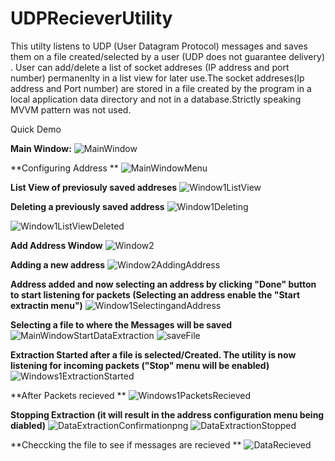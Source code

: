 # UDPRecieverUtility
This utilty listens to UDP (User Datagram Protocol) messages and saves them on a file created/selected by a user (UDP does not guarantee delivery) .
User can add/delete a list of socket addreses (IP address and port number) permanenlty in a list view for later use.The socket addreses(Ip address and Port number) are 
stored in a file created by the program in a local application data directory and not in a database.Strictly speaking MVVM pattern was not used.

Quick Demo


**Main Window:**
![MainWindow](https://user-images.githubusercontent.com/47106767/119208330-55dee180-ba67-11eb-8e5a-ffcf2ceb9112.png)



**Configuring Address **
![MainWindowMenu](https://user-images.githubusercontent.com/47106767/119208335-5f684980-ba67-11eb-8c95-9d27e77ef050.png)



**List View of previosuly saved addreses**
![Window1ListView](https://user-images.githubusercontent.com/47106767/119208344-6beca200-ba67-11eb-94ff-1d05f514fef3.png)



**Deleting a previously saved address**
![Window1Deleting](https://user-images.githubusercontent.com/47106767/119208370-87f04380-ba67-11eb-8bed-a821bdef0312.png)

![Window1ListViewDeleted](https://user-images.githubusercontent.com/47106767/119208358-7ad35480-ba67-11eb-8d40-f8e224724601.png)


**Add Address Window**
![Window2](https://user-images.githubusercontent.com/47106767/119208416-b3732e00-ba67-11eb-8bd6-524befb6992c.png)


**Adding a new address**
![Window2AddingAddress](https://user-images.githubusercontent.com/47106767/119208428-c128b380-ba67-11eb-836e-d25e8a7a5295.png)


**Address added and now selecting an address by clicking "Done" button to start listening for packets (Selecting an address enable the "Start extractin menu")**
![Window1SelectingandAddress](https://user-images.githubusercontent.com/47106767/119208460-e0274580-ba67-11eb-9729-771a591e10cc.png)


**Selecting a file to where the Messages will be saved**
![MainWindowStartDataExtraction](https://user-images.githubusercontent.com/47106767/119208575-7196b780-ba68-11eb-9127-fa9328c9c7c6.png)
![saveFile](https://user-images.githubusercontent.com/47106767/119208659-d8b46c00-ba68-11eb-9df1-1a32f03f0d14.png)


**Extraction Started after a file is selected/Created. The utility is now listening for incoming packets ("Stop" menu will be enabled)**
![Windows1ExtractionStarted](https://user-images.githubusercontent.com/47106767/119208724-144f3600-ba69-11eb-8ef7-317b26963f62.png)


**After Packets recieved **
![Windows1PacketsRecieved](https://user-images.githubusercontent.com/47106767/119208756-2cbf5080-ba69-11eb-8152-6a0fc7dd0feb.png)


**Stopping Extraction (it will result in the address configuration menu being diabled)**
![DataExtractionConfirmationpng](https://user-images.githubusercontent.com/47106767/119208835-70b25580-ba69-11eb-806c-cc93b46a0d6f.png)
![DataExtractionStopped](https://user-images.githubusercontent.com/47106767/119208855-7f007180-ba69-11eb-8efe-6836855a936c.png)



**Checcking the file to see if messages are recieved **
![DataRecieved](https://user-images.githubusercontent.com/47106767/119208858-8162cb80-ba69-11eb-9c8d-90c4fb62c201.png)


























